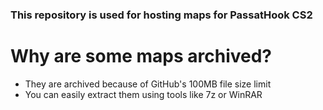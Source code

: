 ### This repository is used for hosting maps for PassatHook CS2
# Why are some maps archived?
- They are archived because of GitHub's 100MB file size limit
- You can easily extract them using tools like 7z or WinRAR